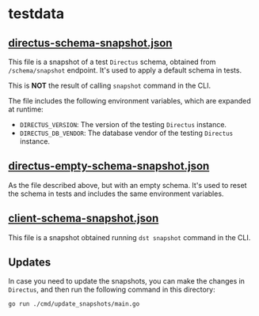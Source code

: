 # testdata

## [directus-schema-snapshot.json](./directus-schema-snapshot.json)

This file is a snapshot of a test `Directus` schema, obtained from `/schema/snapshot` endpoint.
It's used to apply a default schema in tests.

This is **NOT** the result of calling `snapshot` command in the CLI.

The file includes the following environment variables, which are expanded at runtime:

-   `DIRECTUS_VERSION`: The version of the testing `Directus` instance.
-   `DIRECTUS_DB_VENDOR`: The database vendor of the testing `Directus` instance.

## [directus-empty-schema-snapshot.json](./directus-empty-schema-snapshot.json)

As the file described above, but with an empty schema.
It's used to reset the schema in tests and includes the same environment variables.

## [client-schema-snapshot.json](./client-schema-snapshot.json)

This file is a snapshot obtained running `dst snapshot` command in the CLI.

## Updates

In case you need to update the snapshots, you can make the changes in `Directus`,
and then run the following command in this directory:

```sh
go run ./cmd/update_snapshots/main.go
```
